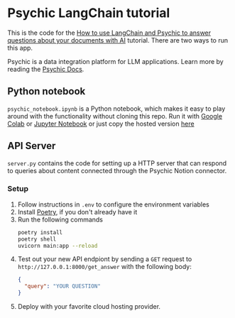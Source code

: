 # Psychic LangChain tutorial

This is the code for the [How to use LangChain and Psychic to answer questions about your documents with AI](https://www.psychic.dev/post/langchain-psychic-q-and-a) tutorial. There are two ways to run this app.

Psychic is a data integration platform for LLM applications. Learn more by reading the [Psychic Docs](https://docs.psychic.dev/introduction).

## Python notebook
`psychic_notebook.ipynb` is a Python notebook, which makes it easy to play around with the functionality without cloning this repo. Run it with [Google Colab](https://colab.research.google.com/) or [Jupyter Notebook](https://jupyter.org/) or just copy the hosted version [here](https://colab.research.google.com/drive/1gShmRMig-nBQYn5GBAyRDNlw8dgWbbw2?usp=sharing)

## API Server
`server.py` contains the code for setting up a HTTP server that can respond to queries about content connected through the Psychic Notion connector.

### Setup
1. Follow instructions in `.env` to configure the environment variables
2. Install [Poetry](https://python-poetry.org/docs/), if you don't already have it
3. Run the following commands
    ```bash
    poetry install
    poetry shell
    uvicorn main:app --reload
    ```
4. Test out your new API endpiont by sending a `GET` request to `http://127.0.0.1:8000/get_answer` with the following body:
    ```json
    {
      "query": "YOUR QUESTION"
    }
    ```
5. Deploy with your favorite cloud hosting provider.
